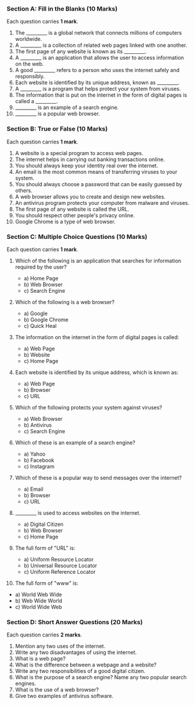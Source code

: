 ### **Section A: Fill in the Blanks** (10 Marks)

Each question carries **1 mark**.

1. The _________ is a global network that connects millions of computers worldwide.
2. A _________ is a collection of related web pages linked with one another.
3. The first page of any website is known as its _________.
4. A _________ is an application that allows the user to access information on the web.
5. A good _________ refers to a person who uses the internet safely and responsibly.
6. Each website is identified by its unique address, known as _________.
7. A _________ is a program that helps protect your system from viruses.
8. The information that is put on the internet in the form of digital pages is called a _________.
9. _________ is an example of a search engine.
10. _________ is a popular web browser.
 

### **Section B: True or False** (10 Marks)

Each question carries **1 mark**.

1. A website is a special program to access web pages.  
2. The internet helps in carrying out banking transactions online.
3. You should always keep your identity real over the internet.
4. An email is the most common means of transferring viruses to your system.
5. You should always choose a password that can be easily guessed by others.
6. A web browser allows you to create and design new websites.
7. An antivirus program protects your computer from malware and viruses.
8. The first page of any website is called the URL.
9. You should respect other people's privacy online.
10. Google Chrome is a type of web browser.
 

### **Section C: Multiple Choice Questions** (10 Marks)

Each question carries **1 mark**.

1. Which of the following is an application that searches for information required by the user?
   - a) Home Page
   - b) Web Browser
   - c) Search Engine  

2. Which of the following is a web browser?
   - a) Google
   - b) Google Chrome
   - c) Quick Heal  

3. The information on the internet in the form of digital pages is called:
   - a) Web Page
   - b) Website
   - c) Home Page  

4. Each website is identified by its unique address, which is known as:
   - a) Web Page
   - b) Browser
   - c) URL  

5. Which of the following protects your system against viruses?
   - a) Web Browser
   - b) Antivirus
   - c) Search Engine  

6. Which of these is an example of a search engine?
   - a) Yahoo
   - b) Facebook
   - c) Instagram  

7. Which of these is a popular way to send messages over the internet?
   - a) Email
   - b) Browser
   - c) URL  

8. _________ is used to access websites on the internet.
   - a) Digital Citizen
   - b) Web Browser
   - c) Home Page  

9. The full form of "URL" is:
   - a) Uniform Resource Locator
   - b) Universal Resource Locator
   - c) Uniform Reference Locator  

10. The full form of "www" is:
   - a) World Web Wide
   - b) Web Wide World
   - c) World Wide Web  
 

### **Section D: Short Answer Questions** (20 Marks)

Each question carries **2 marks**.

1. Mention any two uses of the internet.
2. Write any two disadvantages of using the internet.
3. What is a web page?
4. What is the difference between a webpage and a website?
5. Write any two responsibilities of a good digital citizen.
6. What is the purpose of a search engine? Name any two popular search engines.
7. What is the use of a web browser?
8. Give two examples of antivirus software.
